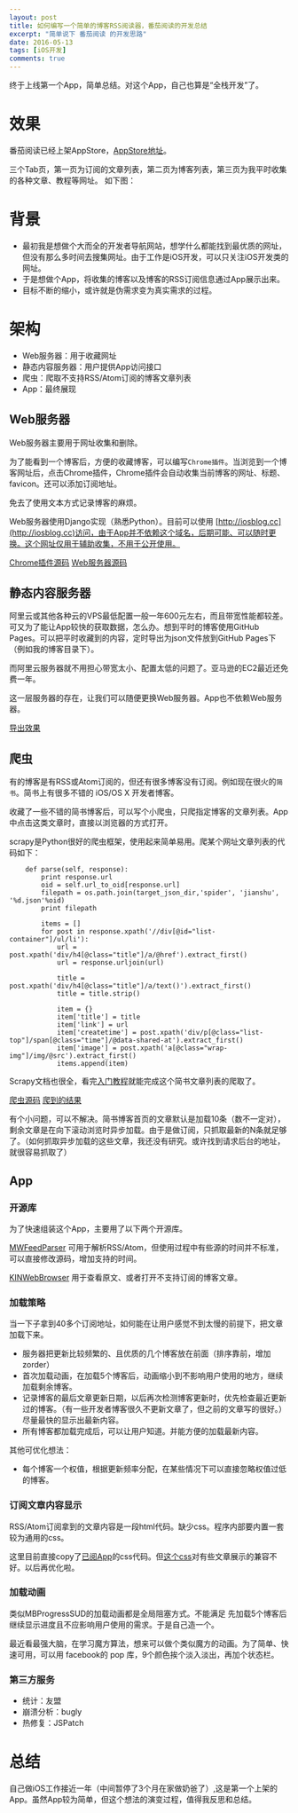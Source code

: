 ```yaml
---
layout: post
title: 如何编写一个简单的博客RSS阅读器，番茄阅读的开发总结
excerpt: "简单说下 番茄阅读 的开发思路"
date: 2016-05-13
tags: [iOS开发]
comments: true
---
```


终于上线第一个App，简单总结。对这个App，自己也算是“全栈开发”了。 

# 效果

番茄阅读已经上架AppStore，[AppStore地址](https://itunes.apple.com/us/app/id1111654149)。

三个Tab页，第一页为订阅的文章列表，第二页为博客列表，第三页为我平时收集的各种文章、教程等网址。
如下图：




# 背景

- 最初我是想做个大而全的开发者导航网站，想学什么都能找到最优质的网址，但没有那么多时间去搜集网址。由于工作是iOS开发，可以只关注iOS开发类的网址。
- 于是想做个App，将收集的博客以及博客的RSS订阅信息通过App展示出来。
- 目标不断的缩小，或许就是伪需求变为真实需求的过程。


# 架构

- Web服务器：用于收藏网址
- 静态内容服务器：用户提供App访问接口
- 爬虫：爬取不支持RSS/Atom订阅的博客文章列表
- App：最终展现

## Web服务器

Web服务器主要用于网址收集和删除。

为了能看到一个博客后，方便的收藏博客，可以编写`Chrome插件`。当浏览到一个博客网址后，点击Chrome插件，Chrome插件会自动收集当前博客的网址、标题、favicon。还可以添加订阅地址。

免去了使用文本方式记录博客的麻烦。

Web服务器使用Django实现（熟悉Python）。目前可以使用 [http://iosblog.cc](http://iosblog.cc)访问，由于App并不依赖这个域名，后期可能、可以随时更换。这个网址仅用于辅助收集，不用于公开使用。


[Chrome插件源码](https://github.com/everettjf/TomatoRead/tree/master/chrome)
[Web服务器源码](https://github.com/everettjf/TomatoRead/tree/master/web)


## 静态内容服务器

阿里云或其他各种云的VPS最低配置一般一年600元左右，而且带宽性能都较差。可又为了能让App较快的获取数据，怎么办。想到平时的博客使用GitHub Pages。可以把平时收藏到的内容，定时导出为json文件放到GitHub Pages下（例如我的博客目录下）。

而阿里云服务器就不用担心带宽太小、配置太低的问题了。亚马逊的EC2最近还免费一年。

这一层服务器的存在，让我们可以随便更换Web服务器。App也不依赖Web服务器。

[导出效果](https://github.com/everettjf/everettjf.github.com/tree/master/app/blogreader)


## 爬虫

有的博客是有RSS或Atom订阅的，但还有很多博客没有订阅。例如现在很火的`简书`。简书上有很多不错的 iOS/OS X 开发者博客。

收藏了一些不错的简书博客后，可以写个小爬虫，只爬指定博客的文章列表。App中点击这类文章时，直接以浏览器的方式打开。

scrapy是Python很好的爬虫框架，使用起来简单易用。爬某个网址文章列表的代码如下：

```
    def parse(self, response):
        print response.url
        oid = self.url_to_oid[response.url]
        filepath = os.path.join(target_json_dir,'spider', 'jianshu', '%d.json'%oid)
        print filepath

        items = []
        for post in response.xpath('//div[@id="list-container"]/ul/li'):
            url = post.xpath('div/h4[@class="title"]/a/@href').extract_first()
            url = response.urljoin(url)

            title = post.xpath('div/h4[@class="title"]/a/text()').extract_first()
            title = title.strip()

            item = {}
            item['title'] = title
            item['link'] = url
            item['createtime'] = post.xpath('div/p[@class="list-top"]/span[@class="time"]/@data-shared-at').extract_first()
            item['image'] = post.xpath('a[@class="wrap-img"]/img/@src').extract_first()
            items.append(item)
```

Scrapy文档也很全，看完[入门教程](http://doc.scrapy.org/en/master/intro/tutorial.html)就能完成这个简书文章列表的爬取了。

[爬虫源码](https://github.com/everettjf/TomatoRead/tree/master/jianspider)
[爬到的结果](https://github.com/everettjf/everettjf.github.com/tree/master/app/blogreader/spider/jianshu)

有个小问题，可以不解决。简书博客首页的文章默认是加载10条（数不一定对），剩余文章是在向下滚动浏览时异步加载。由于是做订阅，只抓取最新的N条就足够了。（如何抓取异步加载的这些文章，我还没有研究。或许找到请求后台的地址，就很容易抓取了）


## App

### 开源库

为了快速组装这个App，主要用了以下两个开源库。

[MWFeedParser](https://github.com/mwaterfall/MWFeedParser) 可用于解析RSS/Atom，但使用过程中有些源的时间并不标准，可以直接修改源码，增加支持的时间。

[KINWebBrowser](https://github.com/dfmuir/KINWebBrowser) 用于查看原文、或者打开不支持订阅的博客文章。




### 加载策略

当一下子拿到40多个订阅地址，如何能在让用户感觉不到太慢的前提下，把文章加载下来。

- 服务器把更新比较频繁的、且优质的几个博客放在前面（排序靠前，增加zorder）
- 首次加载动画，在加载5个博客后，动画缩小到不影响用户使用的地方，继续加载剩余博客。
- 记录博客的最后文章更新日期，以后再次检测博客更新时，优先检查最近更新过的博客。（有一些开发者博客很久不更新文章了，但之前的文章写的很好。）尽量最快的显示出最新内容。
- 所有博客都加载完成后，可以让用户知道。并能方便的加载最新内容。

其他可优化想法：

- 每个博客一个权值，根据更新频率分配，在某些情况下可以直接忽略权值过低的博客。



### 订阅文章内容显示

RSS/Atom订阅拿到的文章内容是一段html代码。缺少css。程序内部要内置一套较为通用的css。

这里目前直接copy了[已阅App](https://github.com/ming1016/RSSRead)的css代码。但[这个css](https://github.com/everettjf/TomatoRead/tree/master/iOS/iOSBlogReader/Resource)对有些文章展示的兼容不好。以后再优化啦。



### 加载动画

类似MBProgressSUD的加载动画都是全局阻塞方式。不能满足 先加载5个博客后继续显示进度且不应影响用户使用的需求。于是自己造一个。

最近看最强大脑，在学习魔方算法，想来可以做个类似魔方的动画。为了简单、快速可用，可以用 facebook的 pop 库，9个颜色挨个淡入淡出，再加个状态栏。






### 第三方服务

- 统计：友盟
- 崩溃分析：bugly
- 热修复：JSPatch




# 总结

自己做iOS工作接近一年（中间暂停了3个月在家做奶爸了）,这是第一个上架的App。虽然App较为简单，但这个想法的演变过程，值得我反思和总结。






